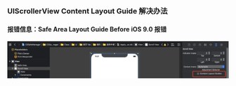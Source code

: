 ### UIScrollerView Content Layout Guide 解决办法
#### 报错信息：Safe Area Layout Guide Before iOS 9.0 报错

![](https://raw.githubusercontent.com/we11cheng/picBed/master/20201019151451.png)